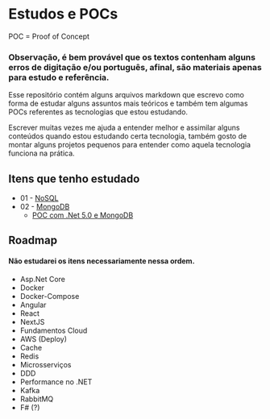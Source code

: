 # Estudos e POCs

POC = Proof of Concept

### Observação, é bem provável que os textos contenham alguns erros de digitação e/ou português, afinal, são materiais apenas para estudo e referência.

Esse repositório contém alguns arquivos markdown que escrevo como forma de estudar alguns assuntos mais teóricos e também tem algumas POCs referentes as tecnologias que estou estudando.

Escrever muitas vezes me ajuda a entender melhor e assimilar alguns conteúdos quando estou estudando certa tecnologia, também gosto de montar alguns projetos pequenos para entender como aquela tecnologia funciona na prática.

## Itens que tenho estudado

- 01 - [NoSQL](https://github.com/LucasRufo/estudos-pocs/tree/main/01%20-%20NoSQL)
- 02 - [MongoDB](https://github.com/LucasRufo/estudos-pocs/tree/main/02%20-%20MongoDB)
  - [POC com .Net 5.0 e MongoDB](https://github.com/LucasRufo/estudos-pocs/tree/main/02%20-%20MongoDB/MongoPOC)

## Roadmap

#### Não estudarei os itens necessariamente nessa ordem.

- Asp.Net Core
- Docker
- Docker-Compose
- Angular
- React
- NextJS
- Fundamentos Cloud
- AWS (Deploy)
- Cache
- Redis
- Microsserviços
- DDD
- Performance no .NET
- Kafka
- RabbitMQ
- F# (?)
